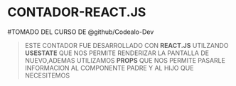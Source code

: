 # CONTADOR-REACT.JS
#TOMADO DEL CURSO DE @github/Codealo-Dev
> ESTE CONTADOR FUE DESARROLLADO CON **REACT.JS**  UTILZANDO **USESTATE** QUE NOS PERMITE RENDERIZAR 
> LA PANTALLA DE NUEVO,ADEMAS UTILIZAMOS **PROPS** QUE NOS PERMITE PASARLE INFORMACION 
> AL COMPONENTE PADRE Y AL HIJO QUE NECESITEMOS

